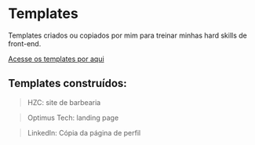 # Templates

Templates criados ou copiados por mim para treinar minhas hard skills de front-end.

[Acesse os templates por aqui](https://luizfelipegondim.github.io/Templates/ "Link dos templates em produção")

## Templates construídos:

> HZC: site de barbearia

> Optimus Tech: landing page

> LinkedIn: Cópia da página de perfil

